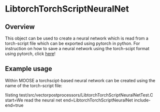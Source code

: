 # LibtorchTorchScriptNeuralNet

## Overview

This object can be used to create a neural network which is read from a torch-script file which can be
exported using pytorch in python. For instruction on how to save a neural network using the torch-scipt format
using pytorch, click [here](https://pytorch.org/tutorials/advanced/cpp_export.html)!

## Example usage

Within MOOSE a torchscipt-based neural network can be created using the name of the torch-script file:

!listing test/src/vectorpostprocessors/LibtorchTorchScriptNeuralNetTest.C start=We read the neural net end=LibtorchTorchScriptNeuralNet include-end=true
